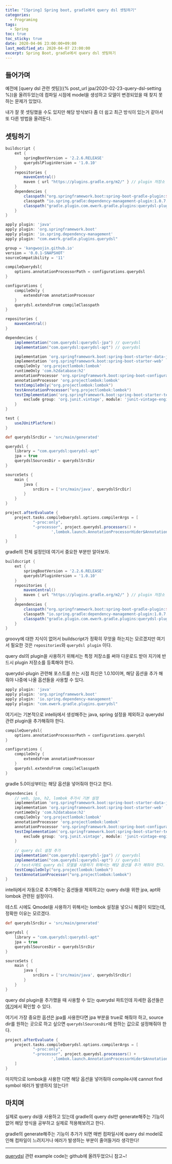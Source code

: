 ```yaml
---
title: "[Spring] Spring boot, gradle에서 query dsl 셋팅하기" 
categories:
  - Programing
tags:
  - Spring
toc: true
toc_sticky: true
date: 2020-04-06 23:00:00+09:00 
last_modified_at: 2020-04-07 23:00:00
excerpt: Spring Boot, gradle에서 query dsl 셋팅하기
---
```


## 들어가며
예전에 [query dsl 관련 셋팅]({% post_url jpa/2020-02-23-query-dsl-setting %})을 올려두었는데
컴파일 시점에 model을 생성하고 모델이 변경되었을 때 찾지 못하는 문제가 있었다.

내가 잘 못 셋팅했을 수도 있지만 해당 방식보다 좀 더 쉽고 최근 방식이 있는거 같아서 또 다른 방법을 올려둔다.

## 셋팅하기

```groovy
buildscript {
    ext {
        springBootVersion = '2.2.6.RELEASE'
        querydslPluginVersion = '1.0.10'
    }
    repositories {
        mavenCentral()
        maven { url "https://plugins.gradle.org/m2/" } // plugin 저장소
    }
    dependencies {
        classpath("org.springframework.boot:spring-boot-gradle-plugin:${springBootVersion}")
        classpath "io.spring.gradle:dependency-management-plugin:1.0.7.RELEASE"
        classpath("gradle.plugin.com.ewerk.gradle.plugins:querydsl-plugin:${querydslPluginVersion}")
    }
}

apply plugin: 'java'
apply plugin: 'org.springframework.boot'
apply plugin: 'io.spring.dependency-management'
apply plugin: "com.ewerk.gradle.plugins.querydsl"

group = 'kangwoojin.github.io'
version = '0.0.1-SNAPSHOT'
sourceCompatibility = '11'

compileQuerydsl{
    options.annotationProcessorPath = configurations.querydsl
}

configurations {
    compileOnly {
        extendsFrom annotationProcessor
    }
    querydsl.extendsFrom compileClasspath
}

repositories {
    mavenCentral()
}

dependencies {
    implementation("com.querydsl:querydsl-jpa") // querydsl
    implementation("com.querydsl:querydsl-apt") // querydsl

    implementation 'org.springframework.boot:spring-boot-starter-data-jpa'
    implementation 'org.springframework.boot:spring-boot-starter-web'
    compileOnly 'org.projectlombok:lombok'
    runtimeOnly 'com.h2database:h2'
    annotationProcessor 'org.springframework.boot:spring-boot-configuration-processor'
    annotationProcessor 'org.projectlombok:lombok'
    testCompileOnly("org.projectlombok:lombok")
    testAnnotationProcessor("org.projectlombok:lombok")
    testImplementation('org.springframework.boot:spring-boot-starter-test') {
        exclude group: 'org.junit.vintage', module: 'junit-vintage-engine'
    }
}

test {
    useJUnitPlatform()
}

def querydslSrcDir = 'src/main/generated'

querydsl {
    library = "com.querydsl:querydsl-apt"
    jpa = true
    querydslSourcesDir = querydslSrcDir
}

sourceSets {
    main {
        java {
            srcDirs = ['src/main/java', querydslSrcDir]
        }
    }
}

project.afterEvaluate {
    project.tasks.compileQuerydsl.options.compilerArgs = [
            "-proc:only",
            "-processor", project.querydsl.processors() +
                    ',lombok.launch.AnnotationProcessorHider$AnnotationProcessor'
    ]
}
```

gradle의 전체 설정인데 여기서 중요한 부분만 알아보자.

```groovy
buildscript {
    ext {
        springBootVersion = '2.2.6.RELEASE'
        querydslPluginVersion = '1.0.10'
    }
    repositories {
        mavenCentral()
        maven { url "https://plugins.gradle.org/m2/" } // plugin 저장소
    }
    dependencies {
        classpath("org.springframework.boot:spring-boot-gradle-plugin:${springBootVersion}")
        classpath "io.spring.gradle:dependency-management-plugin:1.0.7.RELEASE"
        classpath("gradle.plugin.com.ewerk.gradle.plugins:querydsl-plugin:${querydslPluginVersion}")
    }
}
```

groovy에 대한 지식이 없어서 buildscript가 정확히 무엇을 하는지는 모르겠지만
여기서 필요한 것은 `repositories`와 `querydsl plugin` 이다.

query dsl의 plugin을 사용하기 위해서는 특정 저장소를 써야 다운로드 받아 지기에 반드시 plugin 저장소를 등록해야 한다.

querydsl-plugin 관련해 포스트를 쓰는 시점 최신은 1.0.10이며, 해당 옵션을 추가 해줘야 나중에 나올 옵션들을 사용할 수 있다.

```groovy
apply plugin: 'java'
apply plugin: 'org.springframework.boot'
apply plugin: 'io.spring.dependency-management'
apply plugin: "com.ewerk.gradle.plugins.querydsl"
```

여기서는 기본적으로 intellij에서 생성해주는 java, spring 설정을 제외하고 querydsl 관련
plugin을 추가해줘야 한다.

```groovy
compileQuerydsl{
    options.annotationProcessorPath = configurations.querydsl
}

configurations {
    compileOnly {
        extendsFrom annotationProcessor
    }
    querydsl.extendsFrom compileClasspath
}
```

gradle 5.0이상부터는 해당 옵션을 넣어줘야 한다고 한다.

```groovy
dependencies {
    // web, jpa, h2, lombok 추가시 기본 설정
    implementation 'org.springframework.boot:spring-boot-starter-data-jpa'
    implementation 'org.springframework.boot:spring-boot-starter-web'
    runtimeOnly 'com.h2database:h2'
    compileOnly 'org.projectlombok:lombok'
    annotationProcessor 'org.projectlombok:lombok'
    annotationProcessor 'org.springframework.boot:spring-boot-configuration-processor'
    testImplementation('org.springframework.boot:spring-boot-starter-test') {
        exclude group: 'org.junit.vintage', module: 'junit-vintage-engine'
    }
    
    // query dsl 설정 추가
    implementation("com.querydsl:querydsl-jpa") // querydsl
    implementation("com.querydsl:querydsl-apt") // querydsl
    // test시에도 query dsl 모델을 사용하기 위해서는 해당 옵션을 추가 해줘야 한다.
    testCompileOnly("org.projectlombok:lombok")
    testAnnotationProcessor("org.projectlombok:lombok")
}
```
intellij에서 자동으로 추가해주는 옵션들을 제외하고는 query dsl을 위한 jpa, apt와
lombok 관련된 설정이다.

테스트 시에도 Qmodel을 사용하기 위해서는 lombok 설정을 넣으니 해결이 되었는데, 정확한 이유는 모르겠다.

```groovy
def querydslSrcDir = 'src/main/generated'

querydsl {
    library = "com.querydsl:querydsl-apt"
    jpa = true
    querydslSourcesDir = querydslSrcDir
}

sourceSets {
    main {
        java {
            srcDirs = ['src/main/java', querydslSrcDir]
        }
    }
}
```

query dsl plugin을 추가했을 때 사용할 수 있는 querydsl 파트인데
자세한 옵션들은 [여기](https://github.com/ewerk/gradle-plugins/tree/master/querydsl-plugin)에서 확인할 수 있다.

여기서 가장 중요한 옵션은 jpa를 사용한다면 jpa 부분을 true로 해줘야 하고,
 source dir를 원하는 곳으로 하고 싶으면 `querydslSourcesDir`에 원하는 값으로 설정해줘야 한다.  

```groovy
project.afterEvaluate {
    project.tasks.compileQuerydsl.options.compilerArgs = [
            "-proc:only",
            "-processor", project.querydsl.processors() +
                    ',lombok.launch.AnnotationProcessorHider$AnnotationProcessor'
    ]
}
```

마지막으로 lombok을 사용한 다면 해당 옵션을 넣어줘야 compile시에 cannot find symbol 에러가
발생하지 않는다!!


## 마치며
실제로 query dsl을 사용하고 있는데 gradle의 query dsl만 generate해주는 기능이 없어
해당 방식을 공부하고 실제로 적용해보려고 한다.

gradle의 generate해주는 기능이 추가가 되면 매번 컴파일시에 query dsl model로 인해
컴파일이 느려지거나 에러가 발생하는 부분이 줄어들거라 생각한다!

- - - 
[querydsl](https://github.com/KangWooJin/spring-study/tree/master/querydsl)
관련 example code는 github에 올려두었으니 참고~!
 